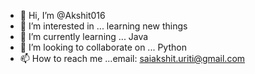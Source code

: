 - 👋 Hi, I’m @Akshit016
- 👀 I’m interested in ... learning new things 
- 🌱 I’m currently learning ... Java
- 💞️ I’m looking to collaborate on ... Python
- 📫 How to reach me ...email: saiakshit.uriti@gmail.com

<!---
Akshit016/Akshit016 is a ✨ special ✨ repository because its `README.md` (this file) appears on your GitHub profile.
You can click the Preview link to take a look at your changes.
--->
